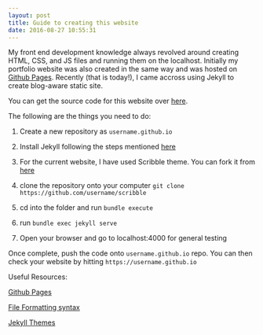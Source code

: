 ```yaml
---
layout: post
title: Guide to creating this website 
date: 2016-08-27 10:55:31
---
```


My front end development knowledge always revolved around creating HTML, CSS, and JS files and running them on the localhost. Initially my portfolio website was also created in the same way and was hosted on [Github Pages](pages.github.com). Recently (that is today!), I came accross using Jekyll to create blog-aware static site.

You can get the source code for this website over [here](https://github.com/ajnarayan/ajnarayan.github.io). 

The following are the things you need to do: 

1. Create a new repository as `username.github.io`

2. Install Jekyll following the steps mentioned [here](https://jekyllrb.com/docs/quickstart/)

3. For the current website, I have used Scribble theme. You can fork it from [here](https://github.com/muan/scribble/fork)

4. clone the repository onto your computer `git clone https://github.com/username/scribble`

5. cd into the folder and run `bundle execute`

6. run `bundle exec jekyll serve`

7. Open your browser and go to localhost:4000 for general testing 

Once complete, push the code onto `username.github.io` repo. You can then check your website by hitting `https://username.github.io`


Useful Resources: 

[Github Pages](https://pages.github.com/)

[File Formatting syntax](https://help.github.com/articles/basic-writing-and-formatting-syntax/)

[Jekyll Themes](http://jekyllthemes.org/)
